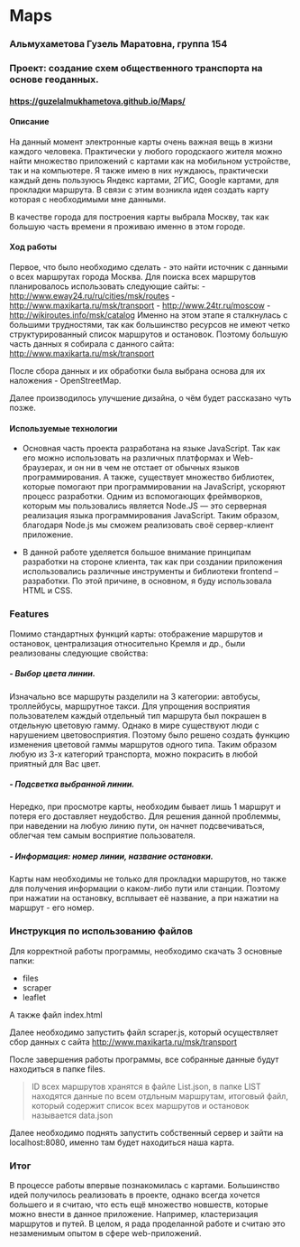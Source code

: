 # Maps

### Альмухаметова Гузель Маратовна, группа 154
### Проект: создание схем общественного транспорта на основе геоданных.
#### https://guzelalmukhametova.github.io/Maps/

#### Описание

На данный момент электронные карты очень важная вещь в жизни каждого человека.
Практически у любого городскаого жителя можно найти множество приложений с картами как на мобильном устройстве, так и на компьютере.
Я также имею в них нуждаюсь, практически каждый день пользуюсь Яндекс картами, 2ГИС, Google картами, для прокладки маршрута. В связи с этим возникла идея создать карту которая с необходимыми мне данными. 

В качестве города для построения карты выбрала Москву, так как большую часть времени я проживаю именно в этом городе.

#### Ход работы

Первое, что было необходимо сделать - это найти источник с данными о всех маршрутах города Москва. 
Для поиска всех маршрутов планировалось использовать следующие сайты:
    - http://www.eway24.ru/ru/cities/msk/routes
    - http://www.maxikarta.ru/msk/transport
    - http://www.24tr.ru/moscow
    - http://wikiroutes.info/msk/catalog
Именно на этом этапе я сталкнулась с большими трудностями, так как большинство ресурсов не имеют четко структурированный список маршрутов и остановок. Поэтому большую часть данных я собирала с данного сайта: http://www.maxikarta.ru/msk/transport

После сбора данных и их обработки была выбрана основа для их наложения - OpenStreetMap.

Далее производилось улучшение дизайна, о чём будет рассказано чуть позже.

#### Используемые технологии

- Основная часть проекта разработана на языке JavaScript. Так как его можно использовать на различных платформах и Web-браузерах, и он ни в чем не отстает от обычных языков программирования.  А также, существует множество библиотек, которые помогают при программировании на JavaScript, ускоряют процесс разработки. Одним из вспомогающих фреймворков, которым мы пользовались является Node.JS — это серверная реализация языка программирования JavaScript. Таким образом, благодаря Node.js мы сможем реализовать своё сервер-клиент приложение.

- В данной работе уделяется большое внимание принципам разработки на стороне клиента, так как при создании приложения использовались различные инструменты и библиотеки frontend – разработки. По этой причине, в основном, я буду использовала HTML и CSS.

### Features

Помимо стандартных функций карты: отображение маршрутов и остановок, централизация относительно Кремля и др., были реализованы следующие свойства: 

##### -     Выбор цвета линии.
Изначально все маршруты разделили на 3 категории: автобусы, троллейбусы, маршрутное такси.
Для упрощения восприятия пользователем каждый отдельный тип маршрута был покрашен в отдельную цветовую гамму.
Однако в мире существуют люди с нарушением цветовосприятия. Поэтому было решено создать функцию изменения цветовой гаммы маршрутов одного типа. 
Таким образом любую из 3-х категорий транспорта, можно покрасить в любой приятный для Вас цвет.

##### -     Подсветка выбранной линии.
Нередко, при просмотре карты, необходим бывает лишь 1 маршрут и потеря его доставляет неудобство.
Для решения данной проблеммы, при наведении на любую линию пути, он начнет подсвечиваться, облегчая тем самым восприятие пользователя.

##### -     Информация: номер линии, название остановки.
Карты нам необходимы не только для прокладки маршрутов, но также для получения информации о каком-либо пути или станции.
Поэтому при нажатии на остановку, всплывает её название, а при нажатии на маршрут - его номер.

### Инструкция по использованию файлов

Для корректной работы программы, необходимо скачать 3 основные папки: 
-	files
-	scraper
- leaflet

А также файл index.html

Далее необходимо запустить файл scraper.js, который осуществляет сбор данных с сайта http://www.maxikarta.ru/msk/transport

После завершения работы программы, все собранные данные будут находиться в папке files.

>ID всех маршрутов хранятся в файле List.json, в папке LIST находятся данные по всем отдльным маршрутам, итоговый файл, который содержит список всех маршрутов и остановок называется data.json

Далее необходимо поднять запустить собственный сервер и зайти на localhost:8080, именно там будет находиться наша карта.

 
### Итог

В процессе работы впервые познакомилась с картами.
Большинство идей получилось реализовать в проекте, однако всегда хочется большего и я считаю, что есть ещё множество новшеств, которые можно внести в данное приложение. Например, кластеризация маршрутов и путей.
В целом, я рада проделанной работе и считаю это незаменимым опытом в сфере web-приложений.




